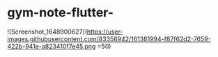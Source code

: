 # gym-note-flutter-
![Screenshot_1648900627](https://user-images.githubusercontent.com/83356942/161381994-f87f62d2-7659-422b-941e-a823410f7e45.png =50)
